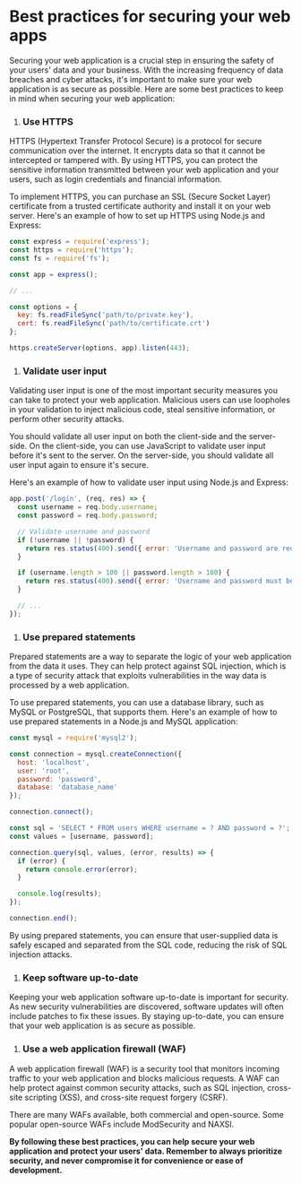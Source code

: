 # Best practices for securing your web apps

Securing your web application is a crucial step in ensuring the safety of your users' data and your business. With the increasing frequency of data breaches and cyber attacks, it's important to make sure your web application is as secure as possible. Here are some best practices to keep in mind when securing your web application:

1. ### Use HTTPS
    

HTTPS (Hypertext Transfer Protocol Secure) is a protocol for secure communication over the internet. It encrypts data so that it cannot be intercepted or tampered with. By using HTTPS, you can protect the sensitive information transmitted between your web application and your users, such as login credentials and financial information.

To implement HTTPS, you can purchase an SSL (Secure Socket Layer) certificate from a trusted certificate authority and install it on your web server. Here's an example of how to set up HTTPS using Node.js and Express:

```javascript
const express = require('express');
const https = require('https');
const fs = require('fs');

const app = express();

// ...

const options = {
  key: fs.readFileSync('path/to/private.key'),
  cert: fs.readFileSync('path/to/certificate.crt')
};

https.createServer(options, app).listen(443);
```

1. ### Validate user input
    

Validating user input is one of the most important security measures you can take to protect your web application. Malicious users can use loopholes in your validation to inject malicious code, steal sensitive information, or perform other security attacks.

You should validate all user input on both the client-side and the server-side. On the client-side, you can use JavaScript to validate user input before it's sent to the server. On the server-side, you should validate all user input again to ensure it's secure.

Here's an example of how to validate user input using Node.js and Express:

```javascript
app.post('/login', (req, res) => {
  const username = req.body.username;
  const password = req.body.password;

  // Validate username and password
  if (!username || !password) {
    return res.status(400).send({ error: 'Username and password are required.' });
  }

  if (username.length > 100 || password.length > 100) {
    return res.status(400).send({ error: 'Username and password must be 100 characters or less.' });
  }

  // ...
});
```

1. ### Use prepared statements
    

Prepared statements are a way to separate the logic of your web application from the data it uses. They can help protect against SQL injection, which is a type of security attack that exploits vulnerabilities in the way data is processed by a web application.

To use prepared statements, you can use a database library, such as MySQL or PostgreSQL, that supports them. Here's an example of how to use prepared statements in a Node.js and MySQL application:

```javascript
const mysql = require('mysql2');

const connection = mysql.createConnection({
  host: 'localhost',
  user: 'root',
  password: 'password',
  database: 'database_name'
});

connection.connect();

const sql = 'SELECT * FROM users WHERE username = ? AND password = ?';
const values = [username, password];

connection.query(sql, values, (error, results) => {
  if (error) {
    return console.error(error);
  }

  console.log(results);
});

connection.end();
```

By using prepared statements, you can ensure that user-supplied data is safely escaped and separated from the SQL code, reducing the risk of SQL injection attacks.

1. ### Keep software up-to-date
    

Keeping your web application software up-to-date is important for security. As new security vulnerabilities are discovered, software updates will often include patches to fix these issues. By staying up-to-date, you can ensure that your web application is as secure as possible.

1. ### Use a web application firewall (WAF)
    

A web application firewall (WAF) is a security tool that monitors incoming traffic to your web application and blocks malicious requests. A WAF can help protect against common security attacks, such as SQL injection, cross-site scripting (XSS), and cross-site request forgery (CSRF).

There are many WAFs available, both commercial and open-source. Some popular open-source WAFs include ModSecurity and NAXSI.

**By following these best practices, you can help secure your web application and protect your users' data. Remember to always prioritize security, and never compromise it for convenience or ease of development.**